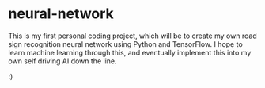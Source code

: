 # neural-network
This is my first personal coding project, which will be to create my own road sign recognition neural network using Python and TensorFlow. I hope to learn machine learning through this, and eventually implement this into my own self driving AI down the line.

:)
